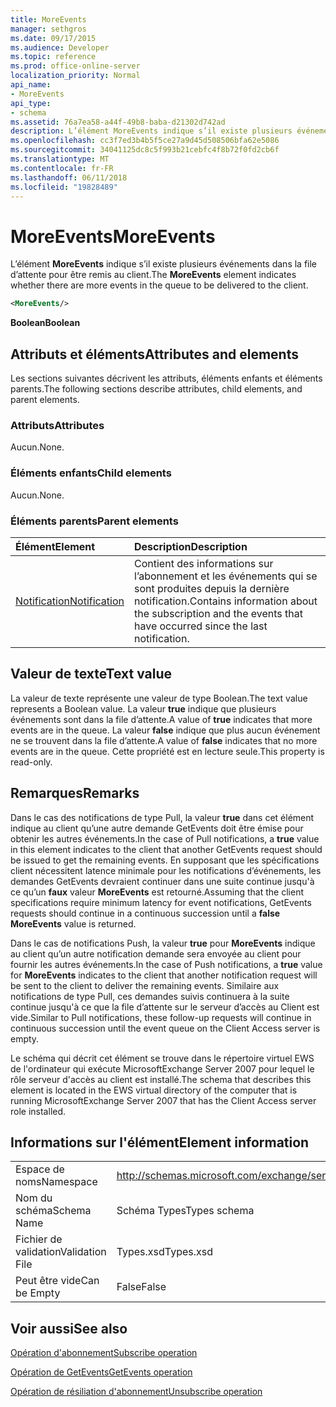 ```yaml
---
title: MoreEvents
manager: sethgros
ms.date: 09/17/2015
ms.audience: Developer
ms.topic: reference
ms.prod: office-online-server
localization_priority: Normal
api_name:
- MoreEvents
api_type:
- schema
ms.assetid: 76a7ea58-a44f-49b8-baba-d21302d742ad
description: L’élément MoreEvents indique s’il existe plusieurs événements dans la file d’attente pour être remis au client.
ms.openlocfilehash: cc3f7ed3b4b5f5ce27a9d45d508506bfa62e5086
ms.sourcegitcommit: 34041125dc8c5f993b21cebfc4f8b72f0fd2cb6f
ms.translationtype: MT
ms.contentlocale: fr-FR
ms.lasthandoff: 06/11/2018
ms.locfileid: "19828489"
---
```

# <a name="moreevents"></a><span data-ttu-id="2be9d-103">MoreEvents</span><span class="sxs-lookup"><span data-stu-id="2be9d-103">MoreEvents</span></span>

<span data-ttu-id="2be9d-104">L’élément **MoreEvents** indique s’il existe plusieurs événements dans la file d’attente pour être remis au client.</span><span class="sxs-lookup"><span data-stu-id="2be9d-104">The **MoreEvents** element indicates whether there are more events in the queue to be delivered to the client.</span></span> 
  
```xml
<MoreEvents/>
```

 <span data-ttu-id="2be9d-105">**Boolean**</span><span class="sxs-lookup"><span data-stu-id="2be9d-105">**Boolean**</span></span>
## <a name="attributes-and-elements"></a><span data-ttu-id="2be9d-106">Attributs et éléments</span><span class="sxs-lookup"><span data-stu-id="2be9d-106">Attributes and elements</span></span>

<span data-ttu-id="2be9d-107">Les sections suivantes décrivent les attributs, éléments enfants et éléments parents.</span><span class="sxs-lookup"><span data-stu-id="2be9d-107">The following sections describe attributes, child elements, and parent elements.</span></span>
  
### <a name="attributes"></a><span data-ttu-id="2be9d-108">Attributs</span><span class="sxs-lookup"><span data-stu-id="2be9d-108">Attributes</span></span>

<span data-ttu-id="2be9d-109">Aucun.</span><span class="sxs-lookup"><span data-stu-id="2be9d-109">None.</span></span>
  
### <a name="child-elements"></a><span data-ttu-id="2be9d-110">Éléments enfants</span><span class="sxs-lookup"><span data-stu-id="2be9d-110">Child elements</span></span>

<span data-ttu-id="2be9d-111">Aucun.</span><span class="sxs-lookup"><span data-stu-id="2be9d-111">None.</span></span>
  
### <a name="parent-elements"></a><span data-ttu-id="2be9d-112">Éléments parents</span><span class="sxs-lookup"><span data-stu-id="2be9d-112">Parent elements</span></span>

|<span data-ttu-id="2be9d-113">**Élément**</span><span class="sxs-lookup"><span data-stu-id="2be9d-113">**Element**</span></span>|<span data-ttu-id="2be9d-114">**Description**</span><span class="sxs-lookup"><span data-stu-id="2be9d-114">**Description**</span></span>|
|:-----|:-----|
|[<span data-ttu-id="2be9d-115">Notification</span><span class="sxs-lookup"><span data-stu-id="2be9d-115">Notification</span></span>](notification-ex15websvcsotherref.md) <br/> |<span data-ttu-id="2be9d-116">Contient des informations sur l’abonnement et les événements qui se sont produites depuis la dernière notification.</span><span class="sxs-lookup"><span data-stu-id="2be9d-116">Contains information about the subscription and the events that have occurred since the last notification.</span></span>  <br/> |
   
## <a name="text-value"></a><span data-ttu-id="2be9d-117">Valeur de texte</span><span class="sxs-lookup"><span data-stu-id="2be9d-117">Text value</span></span>

<span data-ttu-id="2be9d-118">La valeur de texte représente une valeur de type Boolean.</span><span class="sxs-lookup"><span data-stu-id="2be9d-118">The text value represents a Boolean value.</span></span> <span data-ttu-id="2be9d-119">La valeur **true** indique que plusieurs événements sont dans la file d’attente.</span><span class="sxs-lookup"><span data-stu-id="2be9d-119">A value of **true** indicates that more events are in the queue.</span></span> <span data-ttu-id="2be9d-120">La valeur **false** indique que plus aucun événement ne se trouvent dans la file d’attente.</span><span class="sxs-lookup"><span data-stu-id="2be9d-120">A value of **false** indicates that no more events are in the queue.</span></span> <span data-ttu-id="2be9d-121">Cette propriété est en lecture seule.</span><span class="sxs-lookup"><span data-stu-id="2be9d-121">This property is read-only.</span></span> 
  
## <a name="remarks"></a><span data-ttu-id="2be9d-122">Remarques</span><span class="sxs-lookup"><span data-stu-id="2be9d-122">Remarks</span></span>

<span data-ttu-id="2be9d-123">Dans le cas des notifications de type Pull, la valeur **true** dans cet élément indique au client qu’une autre demande GetEvents doit être émise pour obtenir les autres événements.</span><span class="sxs-lookup"><span data-stu-id="2be9d-123">In the case of Pull notifications, a **true** value in this element indicates to the client that another GetEvents request should be issued to get the remaining events.</span></span> <span data-ttu-id="2be9d-124">En supposant que les spécifications client nécessitent latence minimale pour les notifications d’événements, les demandes GetEvents devraient continuer dans une suite continue jusqu'à ce qu’un **faux** valeur **MoreEvents** est retourné.</span><span class="sxs-lookup"><span data-stu-id="2be9d-124">Assuming that the client specifications require minimum latency for event notifications, GetEvents requests should continue in a continuous succession until a **false** **MoreEvents** value is returned.</span></span> 
  
<span data-ttu-id="2be9d-125">Dans le cas de notifications Push, la valeur **true** pour **MoreEvents** indique au client qu’un autre notification demande sera envoyée au client pour fournir les autres événements.</span><span class="sxs-lookup"><span data-stu-id="2be9d-125">In the case of Push notifications, a **true** value for **MoreEvents** indicates to the client that another notification request will be sent to the client to deliver the remaining events.</span></span> <span data-ttu-id="2be9d-126">Similaire aux notifications de type Pull, ces demandes suivis continuera à la suite continue jusqu'à ce que la file d’attente sur le serveur d’accès au Client est vide.</span><span class="sxs-lookup"><span data-stu-id="2be9d-126">Similar to Pull notifications, these follow-up requests will continue in continuous succession until the event queue on the Client Access server is empty.</span></span> 
  
<span data-ttu-id="2be9d-127">Le schéma qui décrit cet élément se trouve dans le répertoire virtuel EWS de l'ordinateur qui exécute MicrosoftExchange Server 2007 pour lequel le rôle serveur d'accès au client est installé.</span><span class="sxs-lookup"><span data-stu-id="2be9d-127">The schema that describes this element is located in the EWS virtual directory of the computer that is running MicrosoftExchange Server 2007 that has the Client Access server role installed.</span></span>
  
## <a name="element-information"></a><span data-ttu-id="2be9d-128">Informations sur l'élément</span><span class="sxs-lookup"><span data-stu-id="2be9d-128">Element information</span></span>

|||
|:-----|:-----|
|<span data-ttu-id="2be9d-129">Espace de noms</span><span class="sxs-lookup"><span data-stu-id="2be9d-129">Namespace</span></span>  <br/> |http://schemas.microsoft.com/exchange/services/2006/types  <br/> |
|<span data-ttu-id="2be9d-130">Nom du schéma</span><span class="sxs-lookup"><span data-stu-id="2be9d-130">Schema Name</span></span>  <br/> |<span data-ttu-id="2be9d-131">Schéma Types</span><span class="sxs-lookup"><span data-stu-id="2be9d-131">Types schema</span></span>  <br/> |
|<span data-ttu-id="2be9d-132">Fichier de validation</span><span class="sxs-lookup"><span data-stu-id="2be9d-132">Validation File</span></span>  <br/> |<span data-ttu-id="2be9d-133">Types.xsd</span><span class="sxs-lookup"><span data-stu-id="2be9d-133">Types.xsd</span></span>  <br/> |
|<span data-ttu-id="2be9d-134">Peut être vide</span><span class="sxs-lookup"><span data-stu-id="2be9d-134">Can be Empty</span></span>  <br/> |<span data-ttu-id="2be9d-135">False</span><span class="sxs-lookup"><span data-stu-id="2be9d-135">False</span></span>  <br/> |
   
## <a name="see-also"></a><span data-ttu-id="2be9d-136">Voir aussi</span><span class="sxs-lookup"><span data-stu-id="2be9d-136">See also</span></span>



[<span data-ttu-id="2be9d-137">Opération d'abonnement</span><span class="sxs-lookup"><span data-stu-id="2be9d-137">Subscribe operation</span></span>](subscribe-operation.md)
  
[<span data-ttu-id="2be9d-138">Opération de GetEvents</span><span class="sxs-lookup"><span data-stu-id="2be9d-138">GetEvents operation</span></span>](getevents-operation.md)
  
[<span data-ttu-id="2be9d-139">Opération de résiliation d'abonnement</span><span class="sxs-lookup"><span data-stu-id="2be9d-139">Unsubscribe operation</span></span>](unsubscribe-operation.md)

